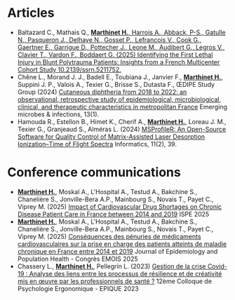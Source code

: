 # Articles
  * Baltazard C., Mathais Q., <ins>**Marthinet H.**<ins>, Harrois A.,  Abback, P-S., Gatulle N., Pasqueron J., Delhaye N., Gosset P., Lefrancois V., Cook G., Gaertner E., Garrigue D., Pottecher J., Leone M., Audibert G., Legros V., Clavier T., Vardon F., Boddaert G. (2025) [Identifying the First Lethal Injury in Blunt Polytrauma Patients: Insights from a French Multicenter Cohort Study](https://www.researchgate.net/publication/390676748_Identifying_the_First_Lethal_Injury_in_Blunt_Polytrauma_Patients_Insights_from_a_French_Multicenter_Cohort_Study) 10.2139/ssrn.5211752. 
  * Chêne L., Morand J. J., Badell E., Toubiana J., Janvier F., <ins>**Marthinet H.**</ins>, Suppini J. P., Valois A., Texier G., Brisse S., Dutasta F., ŒDIPE Study Group (2024) [Cutaneous diphtheria from 2018 to 2022: an observational, retrospective study of epidemiological, microbiological, clinical, and therapeutic characteristics in metropolitan France](https://doi.org/10.1080/22221751.2024.2408324)
 Emerging microbes & infections, 13(1).
  * Hamouda R., Estellon B., Himet K., Cherif A., <ins>**Marthinet H.**</ins>, Loreau J. M., Texier G., Granjeaud S., Alméras L. (2024) [MSProfileR: An Open-Source Software for Quality Control of Matrix-Assisted Laser Desorption Ionization–Time of Flight Spectra](https://doi.org/10.3390/informatics11020039) Informatics, 11(2), 39.
    
# Conference communications

  * <ins>**Marthinet H.**</ins>, Moskal A., L'Hospital A., Testud A., Bakchine S., Chanelière S., Jonville-Bera A.P., Mainbourg S., Novais T., Payet C., Viprey M. (2025) [Impact of Cardiovascular Drug Shortages on Chronic Disease Patient Care in France between 2014 and 2019](https://2025ispe.eventscribe.net/fsPopup.asp?efp=Tk1LT0NQWksyNTAwMQ&PresenterID=2169855&rnd=3.115445E-02&mode=presenterinfo) ISPE 2025
  * <ins>**Marthinet H.**</ins>, Moskal A., L'Hospital A., Testud A., Bakchine S., Chanelière S., Jonville-Bera A.P., Mainbourg S., Novais T., Payet C., Viprey M. (2025) [Conséquences des pénuries de médicaments cardiovasculaires sur la prise en charge des patients atteints de maladie chronique en France entre 2014 et 2019](https://www.sciencedirect.com/science/article/pii/S2950433325000230) Journal of Epidemiology and Population Health - Congrès EMOIS 2025
  * Chassery L., <ins>**Marthinet H.**</ins>, Pellegrin L. (2023) [Gestion de la crise Covid-19 : Analyse des liens entre les processus de résilience et de créativité mis en œuvre par 
les professionnels de santé ?](https://www.researchgate.net/publication/380185949_Gestion_de_la_crise_Covid-19_Analyse_des_liens_entre_les_processus_de_resilience_et_de_creativite_mis_en_oeuvre_par_les_professionnels_de_sante) 12ème Colloque de Psychologie Ergonomique - EPIQUE 2023


